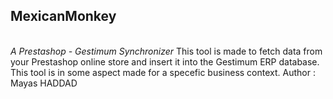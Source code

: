 <h2>MexicanMonkey</h2><br/>
<i>A Prestashop - Gestimum Synchronizer</i>
This tool is made to fetch data from your Prestashop online store and insert it into the Gestimum ERP database.
This tool is in some aspect made for a specefic business context.
Author : Mayas HADDAD
